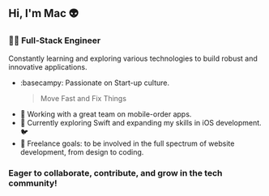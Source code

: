 ## Hi, I'm Mac :alien:
### 👩‍💻 Full-Stack Engineer

Constantly learning and exploring various technologies to build robust and innovative applications. 

- :basecampy: Passionate on Start-up culture.
    > Move Fast and Fix Things
- 🔭 Working with a great team on mobile-order apps.
- 🌱 Currently exploring Swift and expanding my skills in iOS development. 🐦
- :mushroom: Freelance goals: to be involved in the full spectrum of website development, from design to coding.

### Eager to collaborate, contribute, and grow in the tech community! 

<!--
**garvmac/garvmac** is a ✨ _special_ ✨ repository because its `README.md` (this file) appears on your GitHub profile.

Here are some ideas to get you started:

- 🔭 I’m currently working on ...
- 🌱 I’m currently learning ...
- 👯 I’m looking to collaborate on ...
- 🤔 I’m looking for help with ...
- 💬 Ask me about ...
- 📫 How to reach me: ...
- 😄 Pronouns: ...
- ⚡ Fun fact: ...
-->
